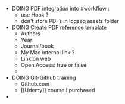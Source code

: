 - DOING PDF integration into #workflow :
	- use Hook ?
	- don't store PDFs in logseq assets folder
- DOING Create PDF reference template
	- Authors
	- Year
	- Journal/book
	- My Mac internal link ?
	- Link on web
	- Open Access: true or false
	-
- DOING Git-Github training
	- Github.com
	- [[Udemy]] course I purchased
-